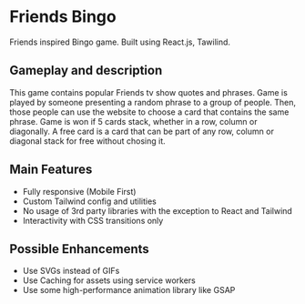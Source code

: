 # Friends Bingo

Friends inspired Bingo game. Built using React.js, Tawilind.

## Gameplay and description

This game contains popular Friends tv show quotes and phrases.
Game is played by someone presenting a random phrase to a group of people. Then, those people can use the website to choose a card that contains the same phrase.
Game is won if 5 cards stack, whether in a row, column or diagonally.
A free card is a card that can be part of any row, column or diagonal stack for free without chosing it.

## Main Features
- Fully responsive (Mobile First)
- Custom Tailwind config and utilities
- No usage of 3rd party libraries with the exception to React and Tailwind
- Interactivity with CSS transitions only


## Possible Enhancements
- Use SVGs instead of GIFs
- Use Caching for assets using service workers
- Use some high-performance animation library like GSAP
